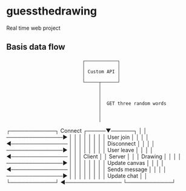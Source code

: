 # guessthedrawing
Real time web project

## Basis data flow
                                ┌────────────┐
                                │            │
                                │ Custom API │
                                │            │
                                └─────┬──────┘
                                      │
                                      │
                                      │
                                      │  GET three random words
                                      │
                                      │
                                      │
┌────────────┐ Connect          ┌─────▼──────┐
│            │ ───────────────► │            │
│            │                  │            │
│            │ User join        │            │
│            │ ◄─────────────── │            │
│            │                  │            │
│            │ Disconnect       │            │
│            │ ───────────────► │            │
│            │                  │            │
│            │ User leave       │            │
│            │ ◄─────────────── │            │
│   Client   │                  │   Server   │
│            │ Drawing          │            │
│            │ ───────────────► │            │
│            │                  │            │
│            │ Update canvas    │            │
│            │ ◄─────────────── │            │
│            │                  │            │
│            │ Sends message    │            │
│            │ ───────────────► │            │
│            │                  │            │
│            │ Update chat      │            │
└────────────┘ ◄─────────────── └────────────┘
